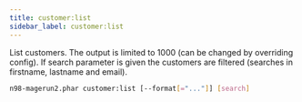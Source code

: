 ```yaml
---
title: customer:list
sidebar_label: customer:list
---
```


List customers. The output is limited to 1000 (can be changed by overriding config). If search parameter is given the customers are filtered (searches in firstname, lastname and email).

```sh
n98-magerun2.phar customer:list [--format[="..."]] [search]
```
